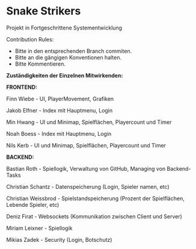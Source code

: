 # Snake Strikers
Projekt in Fortgeschrittene Systementwicklung

Contribution Rules:
- Bitte in den entsprechenden Branch commiten.
- Bitte an die gängigen Konventionen halten.
- Bitte Kommentieren.

**Zuständigkeiten der Einzelnen Mitwirkenden:**

**FRONTEND:**

Finn Wiebe - UI, PlayerMovement, Grafiken

Jakob Elfner - Index mit Hauptmenu, Login

Min Hwang - UI und Minimap, Spielflächen, Playercount und Timer

Noah Boess - Index mit Hauptmenu, Login

Nils Kerb - UI und Minimap, Spielflächen, Playercount und Timer


**BACKEND:**

Bastian Roth - Spiellogik,  Verwaltung von GitHub, Managing von Backend-Tasks

Christian Schantz - Datenspeicherung (Login, Spieler namen, etc)

Christian Weissbrod - Spielstandspeicherung (Prozent der Spielflächen, Lebende Spieler, etc)

Deniz Firat - Websockets (Kommunikation zwischen Client und Server)

Miriam Leixner - Spiellogik

Mikias Zadek - Security (Login, Botschutz)

